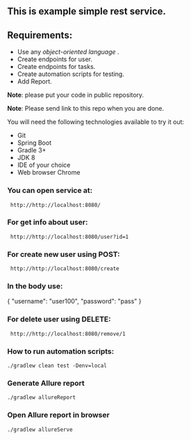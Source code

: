 ## This is example simple rest service. 

## Requirements:
- Use any *object-oriented language* .
- Create endpoints for user.
- Create endpoints for tasks.
- Create automation scripts for testing.
- Add Report.

**Note**: please put your code in public repository.

**Note**: Please send link to this repo when you are done.

You will need the following technologies available to try it out:
* Git
* Spring Boot  
* Gradle 3+
* JDK 8
* IDE of your choice
* Web browser Chrome

### You can open service at:

``` http://http://localhost:8080/```

### For get info about user:
``` http://http://localhost:8080/user?id=1```

### For create new user using POST:
``` http://http://localhost:8080/create```  

### In the body use:
{
  "username": "user100",
  "password": "pass"
}

### For delete user using DELETE:
``` http://http://localhost:8080/remove/1```

### How to run automation scripts:

```./gradlew clean test -Denv=local```

### Generate Allure report

```./gradlew allureReport```

### Open Allure report in browser

```./gradlew allureServe```

![]()

![]()

![]()



